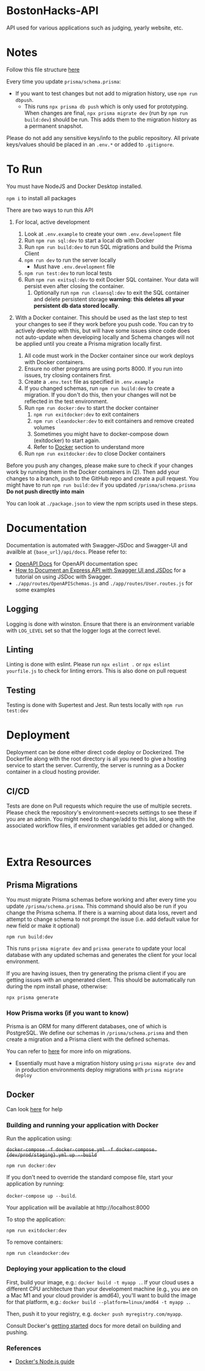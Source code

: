 # BostonHacks-API
API used for various applications such as judging, yearly website, etc.

# Notes
Follow this file structure [here](https://dev.to/mr_ali3n/folder-structure-for-nodejs-expressjs-project-435l)

Every time you update `prisma/schema.prisma`:
- If you want to test changes but not add to migration history, use `npm run dbpush`.
  - This runs `npx prisma db push` which is only used for prototyping. When changes are final, `npx prisma migrate dev` (run by `npm run build:dev`) should be run. This adds them to the migration history as a permanent snapshot.

Please do not add any sensitive keys/info to the public repository. All private keys/values should be placed in an `.env.*` or added to `.gitignore`.


# To Run
You must have NodeJS and Docker Desktop installed.

`npm i` to install all packages

There are two ways to run this API
1. For local, active development
   1. Look at `.env.example` to create your own `.env.development` file
   2. Run `npm run sql:dev` to start a local db with Docker
   3. Run `npm run build:dev` to run SQL migrations and build the Prisma Client
   4. `npm run dev` to run the server locally
      - Must have `.env.development` file 
   5. `npm run test:dev` to run local tests
   6. Run `npm run exitsql:dev` to exit Docker SQL container. Your data will persist even after closing the container.
      1. Optionally run `npm run cleansql:dev` to exit the SQL container and delete persistent storage **warning: this deletes all your persistent db data stored locally**.

2. With a Docker container. This should be used as the last step to test your changes to see if they work before you push code. You can try to actively develop with this, but will have some issues since code does not auto-update when developing locally and Schema changes will not be applied until you create a Prisma migration locally first.
   1. All code must work in the Docker container since our work deploys with Docker containers.
   2. Ensure no other programs are using ports 8000. If you run into issues, try closing containers first.
   3. Create a `.env.test` file as specified in `.env.example`
   4. If you changed schemas, run `npm run build:dev` to create a migration. If you don't do this, then your changes will not be reflected in the test environment.
   5. Run `npm run docker:dev` to start the docker container
      1. `npm run exitdocker:dev` to exit containers
      2. `npm run cleandocker:dev` to exit containers and remove created volumes
      3. Sometimes you might have to docker-compose down (exitdocker) to start again.
      4. Refer to [Docker](#docker) section to understand more
   6. Run `npm run exitdocker:dev` to close Docker containers

Before you push any changes, please make sure to check if your changes work by running them in the Docker containers in (2). Then add your changes to a branch, push to the GitHub repo and create a pull request. You might have to run `npm run build:dev` if you updated `/prisma/schema.prisma`
**Do not push directly into main**

You can look at `./package.json` to view the npm scripts used in these steps.

# Documentation
Documentation is automated with Swagger-JSDoc and Swagger-UI and availble at `{base_url}/api/docs`. Please refer to: 
- [OpenAPI Docs](https://swagger.io/docs/specification/v3_0/about/) for OpenAPI documentation spec
- [How to Document an Express API with Swagger UI and JSDoc](https://dev.to/kabartolo/how-to-document-an-express-api-with-swagger-ui-and-jsdoc-50do) for a tutorial on using JSDoc with Swagger. 
- `./app/routes/OpenAPISchemas.js` and `./app/routes/User.routes.js` for some examples

## Logging
Logging is done with winston. Ensure that there is an environment variable with `LOG_LEVEL` set so that the logger logs at the correct level.

## Linting
Linting is done with eslint. Please run `npx eslint .` or `npx eslint yourfile.js` to check for linting errors. This is also done on pull request

## Testing
Testing is done with Supertest and Jest. Run tests locally with `npm run test:dev`

# Deployment
Deployment can be done either direct code deploy or Dockerized. The Dockerfile along with the root directory is all you need to give a hosting service to start the server. Currently, the server is running as a Docker container in a cloud hosting provider.

## CI/CD
Tests are done on Pull requests which require the use of multiple secrets. Please check the repository's environment->secrets settings to see these if you are an admin. You might need to change/add to this list, along with the associated workflow files, if environment variables get added or changed.

<br/>

# Extra Resources

## Prisma Migrations
You must migrate Prisma schemas before working and after every time you update `/prisma/schema.prisma`. This command should also be run if you change the Prisma schema. If there is a warning about data loss, revert and attempt to change schema to not prompt the issue (i.e. add default value for new field or make it optional) 

`npm run build:dev`

This runs `prisma migrate dev` and `prisma generate` to update your local database with any updated schemas and generates the client for your local environment.

If you are having issues, then try generating the prisma client if you are getting issues with an ungenerated client. This should be automatically run during the npm install phase, otherwise:

`npx prisma generate`

### How Prisma works (if you want to know)
Prisma is an ORM for many different databases, one of which is PostgreSQL. We define our schemas in `/prisma/schema.prisma` and then create a migration and a Prisma client with the defined schemas.

You can refer to [here](https://www.prisma.io/docs/orm/prisma-migrate/workflows/development-and-production) for more info on migrations.
- Essentially must have a migration history using `prisma migrate dev` and in production environments deploy migrations with `prisma migrate deploy`

## Docker

Can look [here](https://docs.docker.com/guides/nodejs/develop/) for help

### Building and running your application with Docker

Run the application using:

<del>`docker-compose -f docker-compose.yml -f docker-compose.{dev/prod/staging}.yml up --build`<del>

`npm run docker:dev`


If you don't need to override the standard compose file, start your application by running:

`docker-compose up --build`.

Your application will be available at http://localhost:8000


To stop the application:

`npm run exitdocker:dev`

To remove containers:

`npm run cleandocker:dev`




### Deploying your application to the cloud

First, build your image, e.g.: `docker build -t myapp .`.
If your cloud uses a different CPU architecture than your development
machine (e.g., you are on a Mac M1 and your cloud provider is amd64),
you'll want to build the image for that platform, e.g.:
`docker build --platform=linux/amd64 -t myapp .`.

Then, push it to your registry, e.g. `docker push myregistry.com/myapp`.

Consult Docker's [getting started](https://docs.docker.com/go/get-started-sharing/)
docs for more detail on building and pushing.

### References
* [Docker's Node.js guide](https://docs.docker.com/language/nodejs/)
